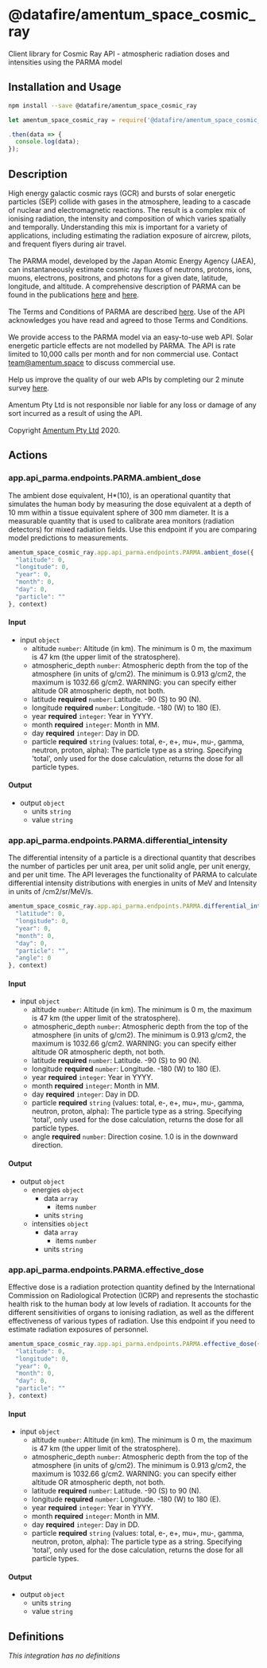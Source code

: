 # @datafire/amentum_space_cosmic_ray

Client library for Cosmic Ray API - atmospheric radiation doses and intensities using the PARMA model

## Installation and Usage
```bash
npm install --save @datafire/amentum_space_cosmic_ray
```
```js
let amentum_space_cosmic_ray = require('@datafire/amentum_space_cosmic_ray').create();

.then(data => {
  console.log(data);
});
```

## Description

High energy galactic cosmic rays (GCR) and bursts of solar energetic particles (SEP)  collide with gases in the atmosphere, leading to a cascade of nuclear and electromagnetic reactions.  The result is a complex mix of ionising radiation, the intensity  and composition of which varies spatially and temporally. Understanding this mix is important for a variety of applications, including estimating  the radiation exposure of aircrew, pilots, and frequent flyers during air travel. <br><br>
The PARMA model, developed by the Japan Atomic Energy Agency (JAEA), can instantaneously estimate cosmic ray fluxes of neutrons, protons, ions, muons, electrons, positrons, and photons for a given date, latitude, longitude, and altitude. A comprehensive description of PARMA can be found in the publications <a href="https://journals.plos.org/plosone/article?id=10.1371/journal.pone.0160390">here</a> and <a href="https://journals.plos.org/plosone/article?id=10.1371/journal.pone.0144679">here</a>.<br><br>
The Terms and Conditions of PARMA are described  <a href="http://phits.jaea.go.jp/expacs/index.html">here</a>. Use of the API  acknowledges you have read and agreed to those Terms and Conditions.<br><br>
We provide access to the PARMA model via an easy-to-use web API. Solar energetic particle effects  are not modelled by PARMA.
The API is rate limited to 10,000 calls per month and for non commercial use.  Contact <a href="mailto:team@amentum.space">team@amentum.space</a> to  discuss commercial use.<br><br>
Help us improve the quality of our web APIs by completing our 2 minute survey <a href="https://www.surveymonkey.com/r/CTDTRBN">here</a>.<br><br>
Amentum Pty Ltd is not responsible nor liable for any loss or damage of any sort incurred as a result of using the API. <br><br>
Copyright <a href='https://amentum.space'>Amentum Pty Ltd</a> 2020.


## Actions

### app.api_parma.endpoints.PARMA.ambient_dose
The ambient dose equivalent, H*(10), is an operational quantity that simulates the  human body by measuring the dose equivalent at a depth of 10 mm within a tissue  equivalent sphere of 300 mm diameter. It is a measurable quantity that is  used to calibrate area monitors (radiation detectors) for mixed radiation fields. 
Use this endpoint if you are comparing model predictions to measurements.  



```js
amentum_space_cosmic_ray.app.api_parma.endpoints.PARMA.ambient_dose({
  "latitude": 0,
  "longitude": 0,
  "year": 0,
  "month": 0,
  "day": 0,
  "particle": ""
}, context)
```

#### Input
* input `object`
  * altitude `number`: Altitude (in km). The minimum is 0 m, the maximum is 47 km (the upper limit of the stratosphere).
  * atmospheric_depth `number`: Atmospheric depth from the top of the atmosphere (in units of g/cm2). The minimum is 0.913 g/cm2, the maximum is 1032.66 g/cm2. WARNING: you can specify either altitude OR atmospheric depth, not both.
  * latitude **required** `number`: Latitude. -90 (S) to 90 (N).
  * longitude **required** `number`: Longitude. -180 (W) to 180 (E).
  * year **required** `integer`: Year in YYYY.
  * month **required** `integer`: Month in MM.
  * day **required** `integer`: Day in DD.
  * particle **required** `string` (values: total, e-, e+, mu+, mu-, gamma, neutron, proton, alpha): The particle type as a string. Specifying 'total', only used for the dose calculation, returns the dose for all particle types.

#### Output
* output `object`
  * units `string`
  * value `string`

### app.api_parma.endpoints.PARMA.differential_intensity
The differential intensity of a particle is a directional quantity that describes the number of particles per unit area, per unit solid angle, per unit energy, and per unit time. The API leverages the functionality of PARMA to calculate differential intensity distributions with energies in units of MeV and Intensity in units of /cm2/sr/MeV/s.



```js
amentum_space_cosmic_ray.app.api_parma.endpoints.PARMA.differential_intensity({
  "latitude": 0,
  "longitude": 0,
  "year": 0,
  "month": 0,
  "day": 0,
  "particle": "",
  "angle": 0
}, context)
```

#### Input
* input `object`
  * altitude `number`: Altitude (in km). The minimum is 0 m, the maximum is 47 km (the upper limit of the stratosphere).
  * atmospheric_depth `number`: Atmospheric depth from the top of the atmosphere (in units of g/cm2). The minimum is 0.913 g/cm2, the maximum is 1032.66 g/cm2. WARNING: you can specify either altitude OR atmospheric depth, not both.
  * latitude **required** `number`: Latitude. -90 (S) to 90 (N).
  * longitude **required** `number`: Longitude. -180 (W) to 180 (E).
  * year **required** `integer`: Year in YYYY.
  * month **required** `integer`: Month in MM.
  * day **required** `integer`: Day in DD.
  * particle **required** `string` (values: total, e-, e+, mu+, mu-, gamma, neutron, proton, alpha): The particle type as a string. Specifying 'total', only used for the dose calculation, returns the dose for all particle types.
  * angle **required** `number`: Direction cosine. 1.0 is in the downward direction.

#### Output
* output `object`
  * energies `object`
    * data `array`
      * items `number`
    * units `string`
  * intensities `object`
    * data `array`
      * items `number`
    * units `string`

### app.api_parma.endpoints.PARMA.effective_dose
Effective dose is a radiation protection quantity defined by the International Commission on Radiological Protection (ICRP) and represents the stochastic health risk to the human body at low levels of radiation. It accounts for the different sensitivities of organs to ionising radiation, as well as the different effectiveness of various types of radiation.
Use this endpoint if you need to estimate radiation exposures of personnel.



```js
amentum_space_cosmic_ray.app.api_parma.endpoints.PARMA.effective_dose({
  "latitude": 0,
  "longitude": 0,
  "year": 0,
  "month": 0,
  "day": 0,
  "particle": ""
}, context)
```

#### Input
* input `object`
  * altitude `number`: Altitude (in km). The minimum is 0 m, the maximum is 47 km (the upper limit of the stratosphere).
  * atmospheric_depth `number`: Atmospheric depth from the top of the atmosphere (in units of g/cm2). The minimum is 0.913 g/cm2, the maximum is 1032.66 g/cm2. WARNING: you can specify either altitude OR atmospheric depth, not both.
  * latitude **required** `number`: Latitude. -90 (S) to 90 (N).
  * longitude **required** `number`: Longitude. -180 (W) to 180 (E).
  * year **required** `integer`: Year in YYYY.
  * month **required** `integer`: Month in MM.
  * day **required** `integer`: Day in DD.
  * particle **required** `string` (values: total, e-, e+, mu+, mu-, gamma, neutron, proton, alpha): The particle type as a string. Specifying 'total', only used for the dose calculation, returns the dose for all particle types.

#### Output
* output `object`
  * units `string`
  * value `string`



## Definitions

*This integration has no definitions*
